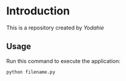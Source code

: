 # Introduction


This is a repository created by *Yodahie*


## Usage


Run this command to execute the application:


`python filename.py`

 

```
